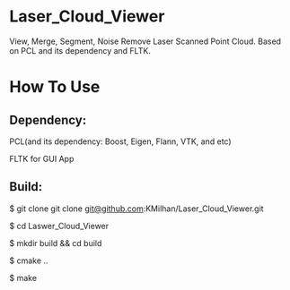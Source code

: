 Laser_Cloud_Viewer
==================

View, Merge, Segment, Noise Remove Laser Scanned Point Cloud. Based on PCL and its dependency and FLTK.

How To Use
==========
Dependency:
-----------
PCL(and its dependency: Boost, Eigen, Flann, VTK, and etc)

FLTK for GUI App

Build:
------
  $ git clone git clone git@github.com:KMilhan/Laser_Cloud_Viewer.git

  $ cd Laswer_Cloud_Viewer

  $ mkdir build && cd build

  $ cmake ..

  $ make
